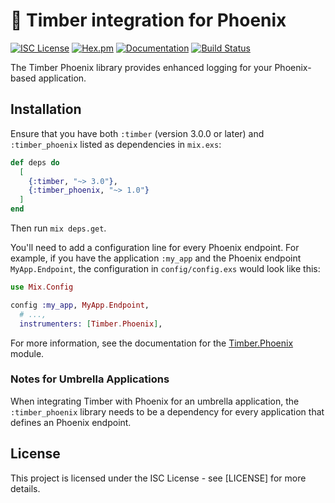 # 🌲 Timber integration for Phoenix

[![ISC License](https://img.shields.io/badge/license-ISC-ff69b4.svg)](LICENSE.md)
[![Hex.pm](https://img.shields.io/hexpm/v/timber_phoenix.svg?maxAge=18000=plastic)](https://hex.pm/packages/timber_phoenix)
[![Documentation](https://img.shields.io/badge/hexdocs-latest-blue.svg)](https://hexdocs.pm/timber_phoenix/index.html)
[![Build Status](https://travis-ci.org/timberio/timber-elixir-phoenix.svg?branch=master)](https://travis-ci.org/timberio/timber-elixir-phoenix)

The Timber Phoenix library provides enhanced logging for your Phoenix-based application.

## Installation

Ensure that you have both `:timber` (version 3.0.0 or later) and `:timber_phoenix` listed
as dependencies in `mix.exs`:

```elixir
def deps do
  [
    {:timber, "~> 3.0"},
    {:timber_phoenix, "~> 1.0"}
  ]
end
```

Then run `mix deps.get`.

You'll need to add a configuration line for every Phoenix endpoint. For example,
if you have the application `:my_app` and the Phoenix endpoint `MyApp.Endpoint`,
the configuration in `config/config.exs` would look like this:

```elixir
use Mix.Config

config :my_app, MyApp.Endpoint,
  # ...,
  instrumenters: [Timber.Phoenix],
```

For more information, see the documentation for the
[Timber.Phoenix](https://hexdocs.pm/timber-phoenix/Timber.Phoenix.html) module.

### Notes for Umbrella Applications

When integrating Timber with Phoenix for an umbrella application, the
`:timber_phoenix` library needs to be a dependency for every application that
defines an Phoenix endpoint.

## License

This project is licensed under the ISC License - see [LICENSE] for more details.
